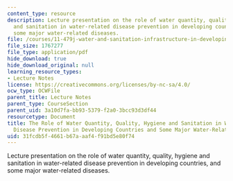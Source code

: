 ```yaml
---
content_type: resource
description: Lecture presentation on the role of water quantity, quality, hygiene
  and sanitation in water-related disease prevention in developing countries, and
  some major water-related diseases.
file: /courses/11-479j-water-and-sanitation-infrastructure-in-developing-countries-spring-2007/31fcdb5f4661b67aaaf4f91bd5e80f74_lect4.pdf
file_size: 1767277
file_type: application/pdf
hide_download: true
hide_download_original: null
learning_resource_types:
- Lecture Notes
license: https://creativecommons.org/licenses/by-nc-sa/4.0/
ocw_type: OCWFile
parent_title: Lecture Notes
parent_type: CourseSection
parent_uid: 3a10d7fa-bb93-5379-f2a0-3bcc93d3df44
resourcetype: Document
title: The Role of Water Quantity, Quality, Hygiene and Sanitation in Water-Related
  Disease Prevention in Developing Countries and Some Major Water-Related Diseases
uid: 31fcdb5f-4661-b67a-aaf4-f91bd5e80f74
---
```

Lecture presentation on the role of water quantity, quality, hygiene and sanitation in water-related disease prevention in developing countries, and some major water-related diseases.